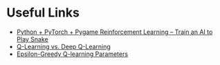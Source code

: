 # Useful Links

- [Python + PyTorch + Pygame Reinforcement Learning – Train an AI to Play Snake](https://www.youtube.com/watch?v=L8ypSXwyBds)
- [Q-Learning vs. Deep Q-Learning](https://www.baeldung.com/cs/q-learning-vs-deep-q-learning-vs-deep-q-network)
- [Epsilon-Greedy Q-learning Parameters](https://www.baeldung.com/cs/epsilon-greedy-q-learning)
